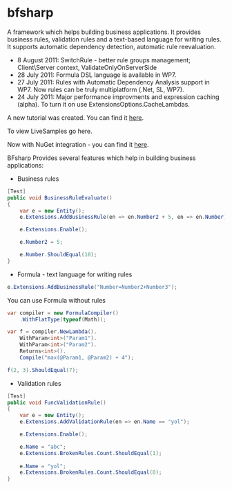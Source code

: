 # bfsharp
A framework which helps building business applications.
It provides business rules, validation rules and a text-based language for writing rules.
It supports automatic dependency detection, automatic rule reevaluation.

- 8 August 2011: SwitchRule - better rule groups management; Client\Server context, ValidateOnlyOnServerSide
- 28 July 2011: Formula DSL language is available in WP7.
- 27 July 2011: Rules with Automatic Dependency Analysis support in WP7. Now rules can be truly multiplatform (.Net, SL, WP7).
- 24 July 2011: Major performance improvments and expression caching (alpha). To turn it on use ExtensionsOptions.CacheLambdas.

A new tutorial was created. You can find it [here](https://github.com/mac-michael/bfsharp/tutorial.html).

To view LiveSamples go here.

Now with NuGet integration - you can find it [here](http://nuget.org/List/Packages/BFsharp).

BFsharp
Provides several features which help in building business applications:
- Business rules
```csharp
[Test]
public void BusinessRuleEvaluate()
{
    var e = new Entity();
    e.Extensions.AddBusinessRule(en => en.Number2 + 5, en => en.Number);

    e.Extensions.Enable();

    e.Number2 = 5;

    e.Number.ShouldEqual(10);
}
```
- Formula - text language for writing rules
```csharp
e.Extensions.AddBusinessRule("Number=Number2+Number3");
```
You can use Formula without rules
```csharp
var compiler = new FormulaCompiler()
    .WithFlatType(typeof(Math));

var f = compiler.NewLambda().
    WithParam<int>("Param1").
    WithParam<int>("Param2").
    Returns<int>().
    Compile("max(@Param1, @Param2) + 4");

f(2, 3).ShouldEqual(7);
```
- Validation rules
```csharp
[Test]
public void FuncValidationRule()
{
    var e = new Entity();
    e.Extensions.AddValidationRule(en => en.Name == "yol");

    e.Extensions.Enable();

    e.Name = "abc";
    e.Extensions.BrokenRules.Count.ShouldEqual(1);
            
    e.Name = "yol";
    e.Extensions.BrokenRules.Count.ShouldEqual(0);
}
```